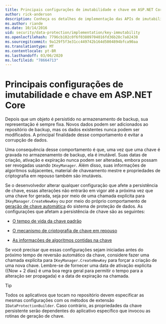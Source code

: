 ```yaml
---
title: Principais configurações de imutabilidade e chave em ASP.NET Core
author: rick-anderson
description: Conheça os detalhes de implementação das APIs de imutabilidade da chave de proteção de dados ASP.NET Core.
ms.author: riande
ms.date: 10/14/2016
uid: security/data-protection/implementation/key-immutability
ms.openlocfilehash: 7796cb102c0f6f03809704016fd36b28c7a82438
ms.sourcegitcommit: 9a129f5f3e31cc449742b164d5004894bfca90aa
ms.translationtype: MT
ms.contentlocale: pt-BR
ms.lasthandoff: 03/06/2020
ms.locfileid: "78664713"
---
```

# <a name="key-immutability-and-key-settings-in-aspnet-core"></a>Principais configurações de imutabilidade e chave em ASP.NET Core

Depois que um objeto é persistido no armazenamento de backup, sua representação é sempre fixa. Novos dados podem ser adicionados ao repositório de backup, mas os dados existentes nunca podem ser modificados. A principal finalidade desse comportamento é evitar a corrupção de dados.

Uma consequência desse comportamento é que, uma vez que uma chave é gravada no armazenamento de backup, ela é imutável. Suas datas de criação, ativação e expiração nunca podem ser alteradas, embora possam ser revogadas usando `IKeyManager`. Além disso, suas informações de algoritmos subjacentes, material de chaveamento mestre e propriedades de criptografia em repouso também são imutáveis.

Se o desenvolvedor alterar qualquer configuração que afete a persistência de chave, essas alterações não entrarão em vigor até a próxima vez que uma chave for gerada, seja por meio de uma chamada explícita para `IKeyManager.CreateNewKey` ou por meio do próprio comportamento de [geração de chave automática](xref:security/data-protection/implementation/key-management#data-protection-implementation-key-management) do sistema de proteção de dados. As configurações que afetam a persistência de chave são as seguintes:

* [O tempo de vida da chave padrão](xref:security/data-protection/implementation/key-management#data-protection-implementation-key-management)

* [O mecanismo de criptografia de chave em repouso](xref:security/data-protection/implementation/key-encryption-at-rest)

* [As informações de algoritmos contidas na chave](xref:security/data-protection/configuration/overview#changing-algorithms-with-usecryptographicalgorithms)

Se você precisar que essas configurações sejam iniciadas antes do próximo tempo de reversão automático da chave, considere fazer uma chamada explícita para `IKeyManager.CreateNewKey` para forçar a criação de uma nova chave. Lembre-se de fornecer uma data de ativação explícita ({Now + 2 dias} é uma boa regra geral para permitir o tempo para a alteração ser propagada) e a data de expiração na chamada.

>[!TIP]
> Todos os aplicativos que tocam no repositório devem especificar as mesmas configurações com os métodos de extensão `IDataProtectionBuilder`. Caso contrário, as propriedades da chave persistente serão dependentes do aplicativo específico que invocou as rotinas de geração de chave.
